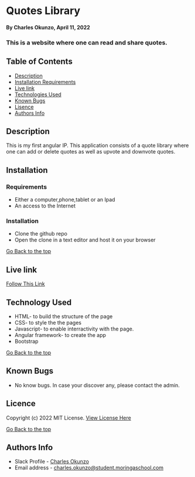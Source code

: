 # Quotes Library
#### By Charles Okunzo, April 11, 2022
### This is a website where one can read and share quotes.

## Table of Contents
+ [Description](#description)
+ [Installation Requirements](#installation)
+ [Live link](#link)
+ [Technologies Used](#technology)
+ [Known Bugs](#bugs)
+ [Lisence](#lisence)
+ [Authors Info](#author)

## Description

This is my first angular IP. This application consists of a quote library where one can add or delete quotes as well as upvote and downvote quotes.


## Installation 
### Requirements

* Either a computer,phone,tablet or an Ipad
* An access to the Internet
### Installation
* Clone the github repo
* Open the clone in a text editor and host it on your browser


[Go Back to the top](#quotes)

## Live link
[Follow This Link](https://charles-okunzo.github.io/quotes-library)

## Technology Used
* HTML- to build the structure of the page
* CSS- to style the the pages
* Javascript- to enable interractivity with the page.
* Angular framework- to create the app
* Bootstrap

[Go Back to the top](#quotes)


## Known Bugs
* No know bugs. In case your discover any, please contact the admin.

## Licence

Copyright (c) 2022 MIT License. [View License Here](LICENSE)

[Go Back to the top](#quotes)

## Authors Info

* Slack Profile - [Charles Okunzo](https://app.slack.com/client/T0101L740P4/C010GLANY3A/user_profile/U02TTFQ0VJR)
* Email address - [charles.okunzo@student.moringaschool.com](mailto:charles.okunzo@student.moringaschool.com)


